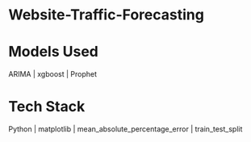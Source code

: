# Website-Traffic-Forecasting
# Models Used 
ARIMA | xgboost | Prophet
# Tech Stack
Python | matplotlib | mean_absolute_percentage_error | train_test_split
